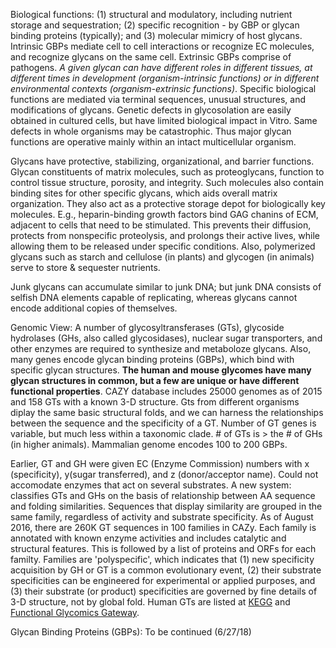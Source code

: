 Biological functions: (1) structural and modulatory, including nutrient storage and sequestration; (2) specific recognition  - by GBP or glycan binding proteins (typically); and (3) molecular mimicry of host glycans. Intrinsic GBPs mediate cell to cell interactions or recognize EC molecules, and recognize glycans on the same cell. Extrinsic GBPs comprise of pathogens. *A given glycan can have different roles in different tissues, at different times in development (organism-intrinsic functions) or in different environmental contexts (organism-extrinsic functions)*. Specific biological functions are mediated via terminal sequences, unusual structures, and modifications of glycans. Genetic defects in glycosolation are easily obtained in cultured cells, but have limited biological impact in Vitro. Same defects in whole organisms may be catastrophic. Thus major glycan functions are operative mainly within an intact multicellular organism.

Glycans have protective, stabilizing,  organizational, and barrier functions. Glycan constituents of matrix molecules, such as proteoglycans, function to control tissue structure, porosity, and integrity. Such molecules also contain binding sites for other specific glycans, which aids overall matrix organization. They also act as a protective storage depot for  biologically key molecules. E.g., heparin-binding growth factors bind GAG chanins of ECM, adjacent to cells that need to be stimulated. This prevents their diffusion, protects from nonspecific proteolysis, and prolongs their active lives, while allowing them to be released under specific conditions. Also, polymerized glycans such as starch and cellulose (in plants) and glycogen (in animals) serve to store & sequester nutrients.

Junk glycans can accumulate similar to junk DNA; but junk DNA consists of selfish DNA elements capable of replicating, whereas glycans cannot encode additional copies of themselves. 

Genomic View: A number of glycosyltransferases (GTs), glycoside hydrolases (GHs, also called glycosidases), nuclear sugar transporters, and other enzymes are required to synthesize and metaboloze glycans. Also, many genes encode glycan binding proteins (GBPs), which bind with specific glycan structures. **The human and mouse glycomes have many glycan structures in common, but a few are unique or have different functional properties**. CAZY database includes 25000 genomes as of 2015 and 158 GTs with a known 3-D structure. Gts from different organisms diplay the same basic structural folds, and we can harness the relationships between the sequence and the specificity of a GT. Number of GT genes is variable, but much less within a taxonomic clade. # of GTs is > the # of GHs (in higher animals). Mammalian genome encodes 100 to 200 GBPs. 

Earlier, GT and GH were given EC (Enzyme Commission) numbers with x (specificity), y(sugar transferred), and z (donor/acceptor name). Could not accomodate enzymes that act on several substrates. A new system: classifies GTs and GHs on the basis of relationship between AA sequence and folding similarities. Sequences that display similarity are grouped in the same family, regardless of activity and substrate specificity. As of August 2016, there are 260K GT sequences in 100 families in CAZy. Each family is annotated with known enzyme activities and includes catalytic and structural features. This is followed by a list of proteins and ORFs for each familty. Families are 'polyspecific', which indicates that (1) new specificity acquisition by GH or GT is a common evolutionary event, (2) their substrate specificities can be engineered for experimental or applied purposes, and (3) their substrate (or product) specificities are governed by fine details of 3-D structure, not by global fold. Human GTs are listed at [KEGG](https://www.genome.jp/kegg/glycan/) and [Functional Glycomics Gateway](http://www.functionalglycomics.org/). 

Glycan Binding Proteins (GBPs): To be continued (6/27/18)
